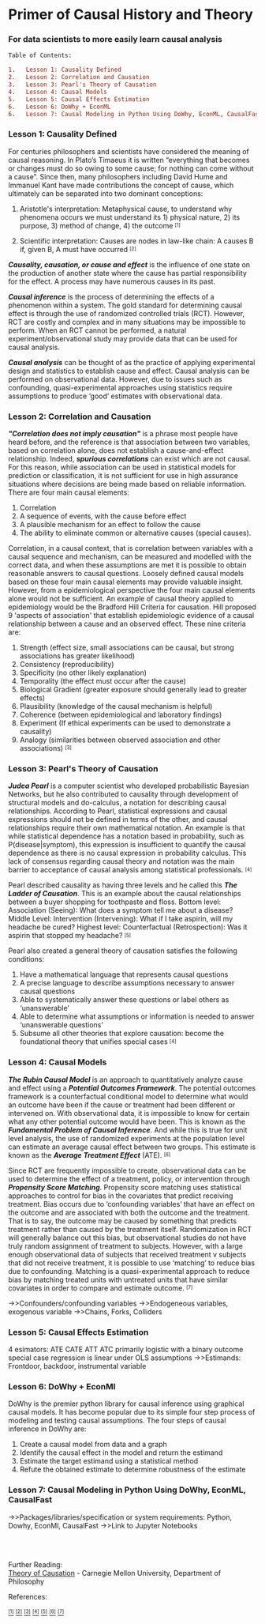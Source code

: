 # Primer of Causal History and Theory
### For data scientists to more easily learn causal analysis
```diff
Table of Contents:

1.   Lesson 1: Causality Defined
2.   Lesson 2: Correlation and Causation
3.   Lesson 3: Pearl's Theory of Causation
4.   Lesson 4: Causal Models
5.   Lesson 5: Causal Effects Estimation
6.   Lesson 6: DoWhy + EconML
6.   Lesson 7: Causal Modeling in Python Using DoWhy, EconML, CausalFast
```
### Lesson 1: Causality Defined

For centuries philosophers and scientists have considered the meaning of causal reasoning. In Plato’s Timaeus it is written “everything that becomes or changes must do so owing to some cause; for nothing can come without a cause”. Since then, many philosophers including David Hume and Immanuel Kant have made contributions the concept of cause, which ultimately can be separated into two dominant conceptions:
1.	Aristotle's interpretation: Metaphysical cause, to understand why phenomena occurs we must understand its 1) physical nature, 2) its purpose, 3) method of change, 4) the outcome <sup><sub>[1]</sup></sub>
2)	Scientific interpretation: Causes are nodes in law-like chain: A causes B if, given B, A must have occurred <sup><sub>[2]</sup></sub>

**_Causality, causation, or cause and effect_** is the influence of one state on the production of another state where the cause has partial responsibility for the effect. A process may have numerous causes in its past.

**_Causal inference_** is the process of determining the effects of a phenomenon within a system. The gold standard for determining causal effect is through the use of randomized controlled trials (RCT). However, RCT are costly and complex and in many situations may be impossible to perform. When an RCT cannot be performed, a natural experiment/observational study may provide data that can be used for causal analysis.

**_Causal analysis_** can be thought of as the practice of applying experimental design and statistics to establish cause and effect. Causal analysis can be performed on observational data. However, due to issues such as confounding, quasi-experimental approaches using statistics require assumptions to produce ‘good’ estimates with observational data.

### Lesson 2: Correlation and Causation
**_"Correlation does not imply causation"_** is a phrase most people have heard before, and the reference is that association between two variables, based on correlation alone, does not establish a cause-and-effect relationship. Indeed, **_spurious correlations_** can exist which are not causal. For this reason, while association can be used in statistical models for prediction or classification, it is not sufficient for use in high assurance situations where decisions are being made based on reliable information. There are four main causal elements: 
1.  Correlation
2.  A sequence of events, with the cause before effect
3.  A plausible mechanism for an effect to follow the cause
4.  The ability to eliminate common or alternative causes (special causes).

Correlation, in a causal context, that is correlation between variables with a causal sequence and mechanism, can be measured and modelled with the correct data, and when these assumptions are met it is possible to obtain reasonable answers to causal questions. Loosely defined causal models based on these four main causal elements may provide valuable insight. However, from a epidemiological perspective the four main causal elements alone would not be sufficient. An example of causal theory applied to epidemiology would be the Bradford Hill Criteria for causation. Hill proposed 9 'aspects of association' that establish epidemiologic evidence of a causal relationship between a cause and an observed effect. These nine criteria are:
1.  Strength (effect size, small associations can be causal, but strong associations has greater likelihood)
2.  Consistency (reproducibility)
3.  Specificity (no other likely explanation)
4.  Temporality (the effect must occur after the cause)
5.  Biological Gradient (greater exposure should generally lead to greater effects)
6.  Plausibility (knowledge of the causal mechanism is helpful)
7.  Coherence (between epidemiological and laboratory findings)
8.  Experiment (If ethical experiments can be used to demonstrate a causality)
9.  Analogy (similarities between observed association and other associations) <sup><sub>[3]</sup></sub>

### Lesson 3: Pearl's Theory of Causation
**_Judea Pearl_** is a computer scientist who developed probabilistic Bayesian Networks, but he also contributed to causality through development of structural models and do-calculus, a notation for describing causal relationships. According to Pearl, statistical expressions and causal expressions should not be defined in terms of the other, and causal relationships require their own mathematical notation. An example is that while statistical dependence has a notation based in probability, such as P(disease|symptom), this expression is insufficient to quantify the causal dependence as there is no causal expression in probability calculus. This lack of consensus regarding causal theory and notation was the main barrier to acceptance of causal analysis among statistical professionals. <sup><sub>[4]</sup></sub>

Pearl described causality as having three levels and he called this **_The Ladder of Causation_**.
This is an example about the causal relationships between a buyer shopping for toothpaste and floss.
Bottom level: Association (Seeing): What does a symptom tell me about a disease?
Middle Level: Intervention (Intervening): What if I take aspirin, will my headache be cured?
Highest level: Counterfactual (Retrospection): Was it aspirin that stopped my headache? <sup><sub>[5]</sup></sub>

Pearl also created a general theory of causation satisfies the following conditions:
1.  Have a mathematical language that represents causal questions
2.  A precise language to describe assumptions necessary to answer causal questions
3.  Able to systematically answer these questions or label others as ‘unanswerable’
4.  Able to determine what assumptions or information is needed to answer ‘unanswerable questions’
5.  Subsume all other theories that explore causation: become the foundational theory that unifies special cases <sup><sub>[4]</sup></sub>

### Lesson 4: Causal Models
**_The Rubin Causal Model_** is an approach to quantitatively analyze cause and effect using a **_Potential Outcomes Framework_**. The potential outcomes framework is a counterfactual conditional model to determine what would an outcome have been if the cause or treatment had been different or intervened on. With observational data, it is impossible to know for certain what any other potential outcome would have been. This is known as the **_Fundamental Problem of Causal Inference_**. And while this is true for unit level analysis, the use of randomized experiments at the population level can estimate an average causal effect between two groups. This estimate is known as the **_Average Treatment Effect_** (ATE). <sup><sub>[6]</sup></sub>

Since RCT are frequently impossible to create, observational data can be used to determine the effect of a treatment, policy, or intervention through **_Propensity Score Matching_**. Propensity score matching uses statistical approaches to control for bias in the covariates that predict receiving treatment. Bias occurs due to ‘confounding variables’ that have an effect on the outcome and are associated with both the outcome and the treatment. That is to say, the outcome may be caused by something that predicts treatment rather than caused by the treatment itself. Randomization in RCT will generally balance out this bias, but observational studies do not have truly random assignment of treatment to subjects. However, with a large enough observational data of subjects that received treatment v subjects that did not receive treatment, it is possible to use ‘matching’ to reduce bias due to confounding. Matching is a quasi-experimental approach to reduce bias by matching treated units with untreated units that have similar covariates in order to compare and estimate outcome. <sup><sub>[7]</sup></sub>

->>Confounders/confounding variables
->>Endogeneous variables, exogenous variable
->>Chains, Forks, Colliders

### Lesson 5: Causal Effects Estimation
4 esimators: ATE CATE ATT ATC
primarily logistic with a binary outcome
special case regression is linear under OLS assumptions
->>Estimands: Frontdoor, backdoor, instrumental variable

### Lesson 6: DoWhy + EconMl
DoWhy is the premier python library for causal inference using graphical causal models. It has become popular due to its simple four step process of modeling and testing causal assumptions. The four steps of causal inference in DoWhy are:
1)	Create a causal model from data and a graph
2)	Identify the causal effect in the model and return the estimand
3)	Estimate the target estimand using a statistical method
4)	Refute the obtained estimate to determine robustness of the estimate

### Lesson 7: Causal Modeling in Python Using DoWhy, EconML, CausalFast
->>Packages/libraries/specification or system requirements: Python, Dowhy, EconMl, CausalFast
->>Link to Jupyter Notebooks

<br><br>

Further Reading:<br>
[Theory of Causation](https://www.cmu.edu/dietrich/philosophy/research/areas/science-methodology/theory-of-causation.html) - Carnegie Mellon University, Department of Philosophy

 References:

[<sup><sub>[1]</sup></sub>](https://plato.stanford.edu/entries/aristotle-causality/) 
[<sup><sub>[2]</sup></sub>](https://see.library.utoronto.ca/SEED/Vol4-2/Hulswit.htm) 
[<sup><sub>[3]</sup></sub>](https://www.ncbi.nlm.nih.gov/pmc/articles/PMC4589117/) 
[<sup><sub>[4]</sup></sub>](https://ftp.cs.ucla.edu/pub/stat_ser/r350.pdf) 
[<sup><sub>[5]</sup></sub>](https://ftp.cs.ucla.edu/pub/stat_ser/r481.pdf) 
[<sup><sub>[6]</sup></sub>](https://www.ncbi.nlm.nih.gov/pmc/articles/PMC4782596/pdf/nihms737705.pdf) 
[<sup><sub>[7]</sup></sub>](https://www.ncbi.nlm.nih.gov/pmc/articles/PMC2943670/pdf/nihms200640.pdf) 
